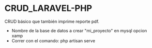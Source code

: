 # CRUD_LARAVEL-PHP
CRUD básico que también imprime reporte pdf.

- Nombre de la base de datos a crear "mi_proyecto" en mysql opcion xamp
- Correr con el comando: php artisan serve
